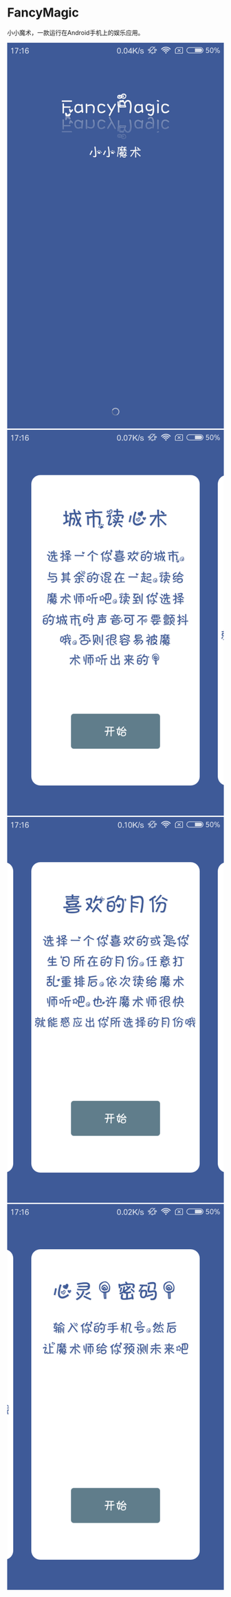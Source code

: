 # FancyMagic
小小魔术，一款运行在Android手机上的娱乐应用。

![image](https://github.com/yubo725/FancyMagic/blob/master/screenshot/splash.png)
![image](https://github.com/yubo725/FancyMagic/blob/master/screenshot/main_city.png)
![image](https://github.com/yubo725/FancyMagic/blob/master/screenshot/main_month.png)
![image](https://github.com/yubo725/FancyMagic/blob/master/screenshot/main_spirit.png)